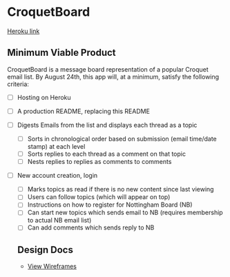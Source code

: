 # CroquetBoard
[Heroku link][heroku]

[heroku]: http://www.herokuapp.com

## Minimum Viable Product

CroquetBoard is a message board representation of a popular Croquet email list.  By August 24th, this app will, at a minimum, satisfy the following criteria:

- [ ] Hosting on Heroku
- [ ] A production README, replacing this README
- [ ] Digests Emails from the list and displays each thread as a topic
  - [ ] Sorts in chronological order based on submission (email time/date stamp) at each level
  - [ ] Sorts replies to each thread as a comment on that topic
  - [ ] Nests replies to replies as comments to comments
- [ ] New account creation, login
  - [ ] Marks topics as read if there is no new content since last viewing
  - [ ] Users can follow topics (which will appear on top)
  - [ ] Instructions on how to register for Nottingham Board (NB)
  - [ ] Can start new topics which sends email to NB (requires membership to actual NB email list)
  - [ ] Can add comments which sends reply to NB

  ## Design Docs
  * [View Wireframes][views]

  [views]: https://wireframe.cc/uu5p72
